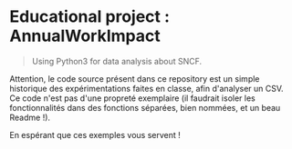# Educational project : AnnualWorkImpact

> Using Python3 for data analysis about SNCF.

Attention, le code source présent dans ce repository est un simple historique des expérimentations faites en classe, afin d'analyser un CSV.  
Ce code n'est pas d'une propreté exemplaire (il faudrait isoler les fonctionnalités dans des fonctions séparées, bien nommées, et un beau Readme !).

En espérant que ces exemples vous servent !
